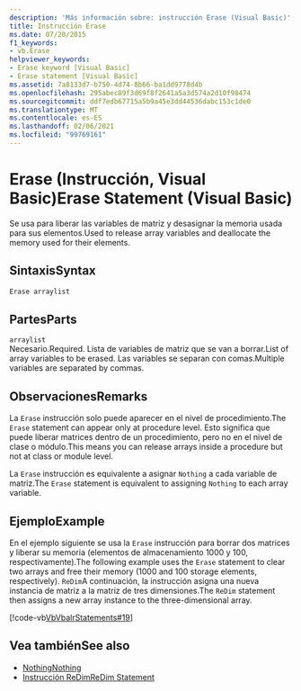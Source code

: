 ```yaml
---
description: 'Más información sobre: instrucción Erase (Visual Basic)'
title: Instrucción Erase
ms.date: 07/20/2015
f1_keywords:
- vb.Erase
helpviewer_keywords:
- Erase keyword [Visual Basic]
- Erase statement [Visual Basic]
ms.assetid: 7a8133d7-b750-4d74-8b66-ba1dd9778d4b
ms.openlocfilehash: 295abec89f3d69f8f2641a5a3d574a2d10f98474
ms.sourcegitcommit: ddf7edb67715a5b9a45e3dd44536dabc153c1de0
ms.translationtype: MT
ms.contentlocale: es-ES
ms.lasthandoff: 02/06/2021
ms.locfileid: "99769161"
---
```

# <a name="erase-statement-visual-basic"></a><span data-ttu-id="44e97-103">Erase (Instrucción, Visual Basic)</span><span class="sxs-lookup"><span data-stu-id="44e97-103">Erase Statement (Visual Basic)</span></span>

<span data-ttu-id="44e97-104">Se usa para liberar las variables de matriz y desasignar la memoria usada para sus elementos.</span><span class="sxs-lookup"><span data-stu-id="44e97-104">Used to release array variables and deallocate the memory used for their elements.</span></span>  
  
## <a name="syntax"></a><span data-ttu-id="44e97-105">Sintaxis</span><span class="sxs-lookup"><span data-stu-id="44e97-105">Syntax</span></span>  
  
```vb  
Erase arraylist  
```  
  
## <a name="parts"></a><span data-ttu-id="44e97-106">Partes</span><span class="sxs-lookup"><span data-stu-id="44e97-106">Parts</span></span>  

 `arraylist`  
 <span data-ttu-id="44e97-107">Necesario.</span><span class="sxs-lookup"><span data-stu-id="44e97-107">Required.</span></span> <span data-ttu-id="44e97-108">Lista de variables de matriz que se van a borrar.</span><span class="sxs-lookup"><span data-stu-id="44e97-108">List of array variables to be erased.</span></span> <span data-ttu-id="44e97-109">Las variables se separan con comas.</span><span class="sxs-lookup"><span data-stu-id="44e97-109">Multiple variables are separated by commas.</span></span>  
  
## <a name="remarks"></a><span data-ttu-id="44e97-110">Observaciones</span><span class="sxs-lookup"><span data-stu-id="44e97-110">Remarks</span></span>  

 <span data-ttu-id="44e97-111">La `Erase` instrucción solo puede aparecer en el nivel de procedimiento.</span><span class="sxs-lookup"><span data-stu-id="44e97-111">The `Erase` statement can appear only at procedure level.</span></span> <span data-ttu-id="44e97-112">Esto significa que puede liberar matrices dentro de un procedimiento, pero no en el nivel de clase o módulo.</span><span class="sxs-lookup"><span data-stu-id="44e97-112">This means you can release arrays inside a procedure but not at class or module level.</span></span>  
  
 <span data-ttu-id="44e97-113">La `Erase` instrucción es equivalente a asignar `Nothing` a cada variable de matriz.</span><span class="sxs-lookup"><span data-stu-id="44e97-113">The `Erase` statement is equivalent to assigning `Nothing` to each array variable.</span></span>  
  
## <a name="example"></a><span data-ttu-id="44e97-114">Ejemplo</span><span class="sxs-lookup"><span data-stu-id="44e97-114">Example</span></span>  

 <span data-ttu-id="44e97-115">En el ejemplo siguiente se usa la `Erase` instrucción para borrar dos matrices y liberar su memoria (elementos de almacenamiento 1000 y 100, respectivamente).</span><span class="sxs-lookup"><span data-stu-id="44e97-115">The following example uses the `Erase` statement to clear two arrays and free their memory (1000 and 100 storage elements, respectively).</span></span> <span data-ttu-id="44e97-116">`ReDim`A continuación, la instrucción asigna una nueva instancia de matriz a la matriz de tres dimensiones.</span><span class="sxs-lookup"><span data-stu-id="44e97-116">The `ReDim` statement then assigns a new array instance to the three-dimensional array.</span></span>  
  
 [!code-vb[VbVbalrStatements#19](~/samples/snippets/visualbasic/VS_Snippets_VBCSharp/VbVbalrStatements/VB/Class1.vb#19)]  
  
## <a name="see-also"></a><span data-ttu-id="44e97-117">Vea también</span><span class="sxs-lookup"><span data-stu-id="44e97-117">See also</span></span>

- [<span data-ttu-id="44e97-118">Nothing</span><span class="sxs-lookup"><span data-stu-id="44e97-118">Nothing</span></span>](../nothing.md)
- [<span data-ttu-id="44e97-119">Instrucción ReDim</span><span class="sxs-lookup"><span data-stu-id="44e97-119">ReDim Statement</span></span>](redim-statement.md)
